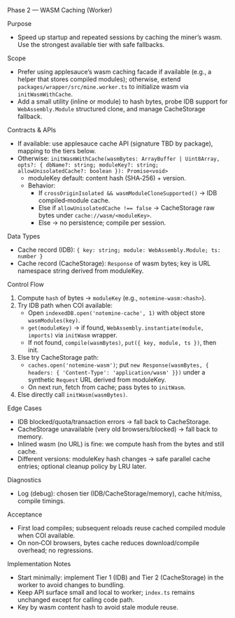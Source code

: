 Phase 2 — WASM Caching (Worker)

Purpose
- Speed up startup and repeated sessions by caching the miner’s wasm. Use the strongest available tier with safe fallbacks.

Scope
- Prefer using applesauce’s wasm caching facade if available (e.g., a helper that stores compiled modules); otherwise, extend `packages/wrapper/src/mine.worker.ts` to initialize wasm via `initWasmWithCache`.
- Add a small utility (inline or module) to hash bytes, probe IDB support for `WebAssembly.Module` structured clone, and manage CacheStorage fallback.

Contracts & APIs
- If available: use applesauce cache API (signature TBD by package), mapping to the tiers below.
- Otherwise: `initWasmWithCache(wasmBytes: ArrayBuffer | Uint8Array, opts?: { dbName?: string; moduleKey?: string; allowUnisolatedCache?: boolean }): Promise<void>`
  - moduleKey default: content hash (SHA‑256) + version.
  - Behavior:
    - If `crossOriginIsolated && wasmModuleCloneSupported()` → IDB compiled‑module cache.
    - Else if `allowUnisolatedCache !== false` → CacheStorage raw bytes under `cache://wasm/<moduleKey>`.
    - Else → no persistence; compile per session.

Data Types
- Cache record (IDB): `{ key: string; module: WebAssembly.Module; ts: number }`
- Cache record (CacheStorage): `Response` of wasm bytes; key is URL namespace string derived from moduleKey.

Control Flow
1) Compute `hash` of bytes → `moduleKey` (e.g., `notemine-wasm:<hash>`).
2) Try IDB path when COI available:
   - Open `indexedDB.open('notemine-cache', 1)` with object store `wasmModules(key)`.
   - `get(moduleKey)` → if found, `WebAssembly.instantiate(module, imports)` via `initWasm` wrapper.
   - If not found, `compile(wasmBytes)`, `put({ key, module, ts })`, then init.
3) Else try CacheStorage path:
   - `caches.open('notemine-wasm')`; put `new Response(wasmBytes, { headers: { 'Content-Type': 'application/wasm' }})` under a synthetic `Request` URL derived from moduleKey.
   - On next run, fetch from cache; pass bytes to `initWasm`.
4) Else directly call `initWasm(wasmBytes)`.

Edge Cases
- IDB blocked/quota/transaction errors → fall back to CacheStorage.
- CacheStorage unavailable (very old browsers/blocked) → fall back to memory.
- Inlined wasm (no URL) is fine: we compute hash from the bytes and still cache.
- Different versions: moduleKey hash changes → safe parallel cache entries; optional cleanup policy by LRU later.

Diagnostics
- Log (debug): chosen tier (IDB/CacheStorage/memory), cache hit/miss, compile timings.

Acceptance
- First load compiles; subsequent reloads reuse cached compiled module when COI available.
- On non‑COI browsers, bytes cache reduces download/compile overhead; no regressions.

Implementation Notes
- Start minimally: implement Tier 1 (IDB) and Tier 2 (CacheStorage) in the worker to avoid changes to bundling.
- Keep API surface small and local to worker; `index.ts` remains unchanged except for calling code path.
- Key by wasm content hash to avoid stale module reuse.
